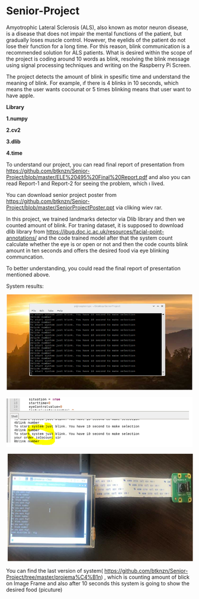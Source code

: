 # Senior-Project
Amyotrophic Lateral Sclerosis (ALS), also known as motor neuron disease, is a disease that does not impair the mental functions of the patient, but gradually loses muscle control. However, the eyelids of the patient do not lose their function for a long time. For this reason, blink communication is a recommended solution for ALS patients. What is desired within the scope of the project is coding around 10 words as blink, resolving the blink message using signal processing techniques and writing on the Raspberry Pi Screen. 

The project detects the amount of blink in spesific time and understand the meaning of blink. For example, ıf there is 4 blinks in 10 seconds, which means the user wants cocounat or 5 times blinking means that user want to have apple.

<b>Library</b> 

<b>1.numpy</b>

<b>2.cv2</b>

<b>3.dlib</b> 

<b>4.time</b>

To understand our project, you can read final report of presentation from https://github.com/btknzn/Senior-Project/blob/master/ELE%20495%20Final%20Report.pdf and also you can read Report-1 and Report-2 for seeing the problem, which ı lived. 

You can download senior project poster from https://github.com/btknzn/Senior-Project/blob/master/SeniorProjectPoster.ppt via cliking wiev rar.

 In this project, we trained landmarks detector via Dlib library and then we counted amount of blink. For traning dataset, it is supposed to download dlib library from https://ibug.doc.ic.ac.uk/resources/facial-point-annotations/ and the code trained model after that the system count calculate whether the eye is or open or not and then the code counts blink amount in ten seconds and offers the desired food via eye blinking communcation.
 
 To better understanding, you could read the final report of presentation mentioned above.
 
 System results:
 
 
 ![alt text](https://github.com/btknzn/Senior-Project/blob/master/systemoutput1.PNG)
 
 
 ![alt text](https://github.com/btknzn/Senior-Project/blob/master/systemoutput2.PNG)
 
 
 ![alt text](https://github.com/btknzn/Senior-Project/blob/master/systemoutput3.PNG)

You can find the last version of system( https://github.com/btknzn/Senior-Project/tree/master/projema%C4%B1n) , which is counting amount of blick on Image Frame and also after 10 seconds this system is going to show the desired food (picuture) 
